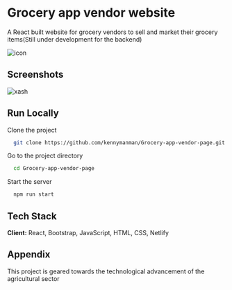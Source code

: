 


# Grocery app vendor website

A React built website for grocery vendors to sell and market their grocery items(Still under development for the backend)


![icon](https://user-images.githubusercontent.com/61712644/121791505-57d32680-cb75-11eb-8154-4b3591612afe.png)


    
## Screenshots


![xash](https://user-images.githubusercontent.com/61712644/121791516-79341280-cb75-11eb-9b61-e4554ee87976.PNG)
  
## Run Locally

Clone the project

```bash
  git clone https://github.com/kennymanman/Grocery-app-vendor-page.git
```

Go to the project directory

```bash
  cd Grocery-app-vendor-page
```



Start the server

```bash
  npm run start
```

  
## Tech Stack

**Client:** React, Bootstrap, JavaScript, HTML, CSS, Netlify



  
## Appendix

This project is geared towards the technological advancement of the agricultural sector
  

